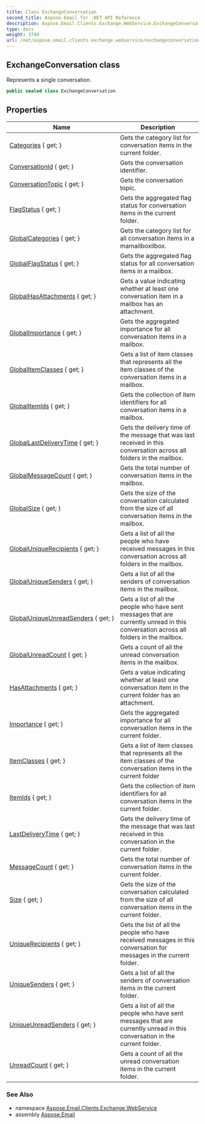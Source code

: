 ```yaml
---
title: Class ExchangeConversation
second_title: Aspose.Email for .NET API Reference
description: Aspose.Email.Clients.Exchange.WebService.ExchangeConversation class. Represents a single conversation
type: docs
weight: 3740
url: /net/aspose.email.clients.exchange.webservice/exchangeconversation/
---
```

## ExchangeConversation class

Represents a single conversation.

```csharp
public sealed class ExchangeConversation
```

## Properties

| Name | Description |
| --- | --- |
| [Categories](../../aspose.email.clients.exchange.webservice/exchangeconversation/categories/) { get; } | Gets the category list for conversation items in the current folder. |
| [ConversationId](../../aspose.email.clients.exchange.webservice/exchangeconversation/conversationid/) { get; } | Gets the conversation identifier. |
| [ConversationTopic](../../aspose.email.clients.exchange.webservice/exchangeconversation/conversationtopic/) { get; } | Gets the conversation topic. |
| [FlagStatus](../../aspose.email.clients.exchange.webservice/exchangeconversation/flagstatus/) { get; } | Gets the aggregated flag status for conversation items in the current folder. |
| [GlobalCategories](../../aspose.email.clients.exchange.webservice/exchangeconversation/globalcategories/) { get; } | Gets the category list for all conversation items in a mamailboxilbox. |
| [GlobalFlagStatus](../../aspose.email.clients.exchange.webservice/exchangeconversation/globalflagstatus/) { get; } | Gets the aggregated flag status for all conversation items in a mailbox. |
| [GlobalHasAttachments](../../aspose.email.clients.exchange.webservice/exchangeconversation/globalhasattachments/) { get; } | Gets a value indicating whether at least one conversation item in a mailbox has an attachment. |
| [GlobalImportance](../../aspose.email.clients.exchange.webservice/exchangeconversation/globalimportance/) { get; } | Gets the aggregated importance for all conversation items in a mailbox. |
| [GlobalItemClasses](../../aspose.email.clients.exchange.webservice/exchangeconversation/globalitemclasses/) { get; } | Gets a list of item classes that represents all the item classes of the conversation items in a mailbox. |
| [GlobalItemIds](../../aspose.email.clients.exchange.webservice/exchangeconversation/globalitemids/) { get; } | Gets the collection of item identifiers for all conversation items in a mailbox. |
| [GlobalLastDeliveryTime](../../aspose.email.clients.exchange.webservice/exchangeconversation/globallastdeliverytime/) { get; } | Gets the delivery time of the message that was last received in this conversation across all folders in the mailbox. |
| [GlobalMessageCount](../../aspose.email.clients.exchange.webservice/exchangeconversation/globalmessagecount/) { get; } | Gets the total number of conversation items in the mailbox. |
| [GlobalSize](../../aspose.email.clients.exchange.webservice/exchangeconversation/globalsize/) { get; } | Gets the size of the conversation calculated from the size of all conversation items in the mailbox. |
| [GlobalUniqueRecipients](../../aspose.email.clients.exchange.webservice/exchangeconversation/globaluniquerecipients/) { get; } | Gets a list of all the people who have received messages in this conversation across all folders in the mailbox. |
| [GlobalUniqueSenders](../../aspose.email.clients.exchange.webservice/exchangeconversation/globaluniquesenders/) { get; } | Gets a list of all the senders of conversation items in the mailbox. |
| [GlobalUniqueUnreadSenders](../../aspose.email.clients.exchange.webservice/exchangeconversation/globaluniqueunreadsenders/) { get; } | Gets a list of all the people who have sent messages that are currently unread in this conversation across all folders in the mailbox. |
| [GlobalUnreadCount](../../aspose.email.clients.exchange.webservice/exchangeconversation/globalunreadcount/) { get; } | Gets a count of all the unread conversation items in the mailbox. |
| [HasAttachments](../../aspose.email.clients.exchange.webservice/exchangeconversation/hasattachments/) { get; } | Gets a value indicating whether at least one conversation item in the current folder has an attachment. |
| [Importance](../../aspose.email.clients.exchange.webservice/exchangeconversation/importance/) { get; } | Gets the aggregated importance for all conversation items in the current folder. |
| [ItemClasses](../../aspose.email.clients.exchange.webservice/exchangeconversation/itemclasses/) { get; } | Gets a list of item classes that represents all the item classes of the conversation items in the current folder |
| [ItemIds](../../aspose.email.clients.exchange.webservice/exchangeconversation/itemids/) { get; } | Gets the collection of item identifiers for all conversation items in the current folder. |
| [LastDeliveryTime](../../aspose.email.clients.exchange.webservice/exchangeconversation/lastdeliverytime/) { get; } | Gets the delivery time of the message that was last received in this conversation in the current folder. |
| [MessageCount](../../aspose.email.clients.exchange.webservice/exchangeconversation/messagecount/) { get; } | Gets the total number of conversation items in the current folder. |
| [Size](../../aspose.email.clients.exchange.webservice/exchangeconversation/size/) { get; } | Gets the size of the conversation calculated from the size of all conversation items in the current folder. |
| [UniqueRecipients](../../aspose.email.clients.exchange.webservice/exchangeconversation/uniquerecipients/) { get; } | Gets the list of all the people who have received messages in this conversation for messages in the current folder. |
| [UniqueSenders](../../aspose.email.clients.exchange.webservice/exchangeconversation/uniquesenders/) { get; } | Gets a list of all the senders of conversation items in the current folder. |
| [UniqueUnreadSenders](../../aspose.email.clients.exchange.webservice/exchangeconversation/uniqueunreadsenders/) { get; } | Gets a list of all the people who have sent messages that are currently unread in this conversation in the current folder. |
| [UnreadCount](../../aspose.email.clients.exchange.webservice/exchangeconversation/unreadcount/) { get; } | Gets a count of all the unread conversation items in the current folder. |

### See Also

* namespace [Aspose.Email.Clients.Exchange.WebService](../../aspose.email.clients.exchange.webservice/)
* assembly [Aspose.Email](../../)



